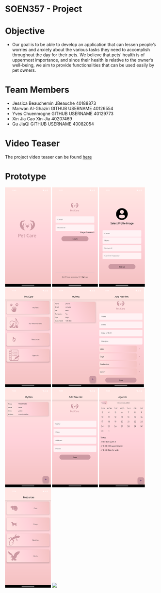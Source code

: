 # SOEN357 - Project

# Objective
- Our goal is to be able to develop an application that can lessen people’s worries and anxiety
about the various tasks they need to accomplish throughout the day for their pets. We
believe that pets’ health is of uppermost importance, and since their health is relative to the
owner’s well-being, we aim to provide functionalities that can be used easily by pet owners.

# Team Members
- Jessica Beauchemin JBeauche 40188873
- Marwan Al-Ghaziri GITHUB USERNAME 40126554
- Yves Chuenmogne GITHUB USERNAME 40129773
- Xin Jia Cao Xin-Jia 40207469
- Gu JiaQi GITHUB USERNAME 40082054

# Video Teaser
The project video teaser can be found [here](https://drive.google.com/file/d/1Zqesgnaz9q8Uc70osxeLAhhyAgAL2Az1/view?usp=sharing)

# Prototype
<img src="Prototype Screenshots/OpeningView.png" width="30%"></img> <img src="Prototype Screenshots/login.png" width="30%"></img> <img src="Prototype Screenshots/signup.png" width="30%"></img> <img src="Prototype Screenshots/home.png" width="30%"></img> <img src="Prototype Screenshots/MyPets.png" width="30%"></img><img src="Prototype Screenshots/AddNewPet.png" width="30%"></img> <img src="Prototype Screenshots/MyVets.png" width="30%"></img> <img src="Prototype Screenshots/AddNewVet.png" width="30%"></img> <img src="Prototype Screenshots/Agenda.png" width="30%"></img> <img src="Prototype Screenshots/Resources.png" width="30%"></img> <img src="Prototype Screenshots/ResourcesCat.png" width="30%"></img>
